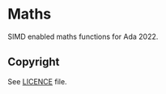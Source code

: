 # Maths

SIMD enabled maths functions for Ada 2022.

 ## Copyright

 See [LICENCE](./LICENCE) file.
